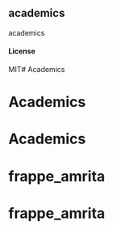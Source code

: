 ## academics

academics

#### License

MIT# Academics
# Academics
# Academics
# frappe_amrita
# frappe_amrita
